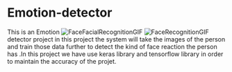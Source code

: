 # Emotion-detector

This is an Emotion ![FaceFacialRecognitionGIF](https://user-images.githubusercontent.com/66475609/209262807-30af26e3-edd9-418a-9827-96902eb10fbd.gif)
![FaceRecognitionGIF](https://user-images.githubusercontent.com/66475609/209262818-6f79fa38-c4e2-4a36-8798-07fecaa5d762.gif)
detector project in this project the system will take the images of the person and train those data further 
to detect the kind of face reaction the person has .In this project we have use keras library and tensorflow library in order 
to maintain the accuracy of the projet.
